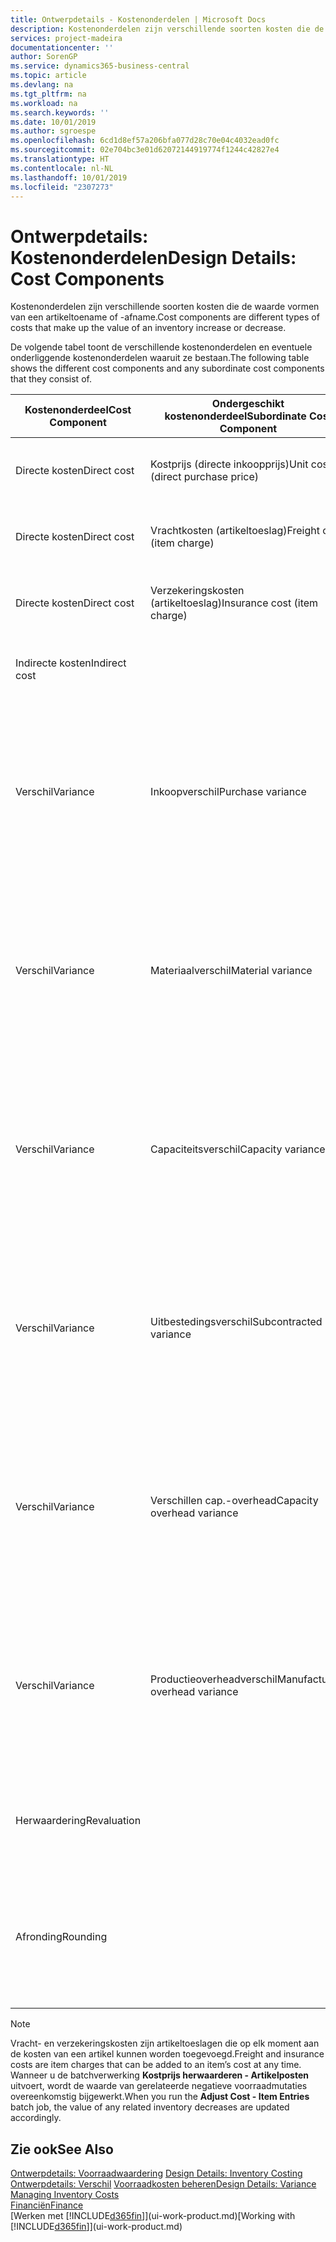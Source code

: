 ```yaml
---
title: Ontwerpdetails - Kostenonderdelen | Microsoft Docs
description: Kostenonderdelen zijn verschillende soorten kosten die de waarde vormen van een artikeltoename of -afname.
services: project-madeira
documentationcenter: ''
author: SorenGP
ms.service: dynamics365-business-central
ms.topic: article
ms.devlang: na
ms.tgt_pltfrm: na
ms.workload: na
ms.search.keywords: ''
ms.date: 10/01/2019
ms.author: sgroespe
ms.openlocfilehash: 6cd1d8ef57a206bfa077d28c70e04c4032ead0fc
ms.sourcegitcommit: 02e704bc3e01d62072144919774f1244c42827e4
ms.translationtype: HT
ms.contentlocale: nl-NL
ms.lasthandoff: 10/01/2019
ms.locfileid: "2307273"
---
```

# <a name="design-details-cost-components"></a><span data-ttu-id="9a1d8-103">Ontwerpdetails: Kostenonderdelen</span><span class="sxs-lookup"><span data-stu-id="9a1d8-103">Design Details: Cost Components</span></span>
<span data-ttu-id="9a1d8-104">Kostenonderdelen zijn verschillende soorten kosten die de waarde vormen van een artikeltoename of -afname.</span><span class="sxs-lookup"><span data-stu-id="9a1d8-104">Cost components are different types of costs that make up the value of an inventory increase or decrease.</span></span>  

 <span data-ttu-id="9a1d8-105">De volgende tabel toont de verschillende kostenonderdelen en eventuele onderliggende kostenonderdelen waaruit ze bestaan.</span><span class="sxs-lookup"><span data-stu-id="9a1d8-105">The following table shows the different cost components and any subordinate cost components that they consist of.</span></span>  

|<span data-ttu-id="9a1d8-106">Kostenonderdeel</span><span class="sxs-lookup"><span data-stu-id="9a1d8-106">Cost Component</span></span>|<span data-ttu-id="9a1d8-107">Ondergeschikt kostenonderdeel</span><span class="sxs-lookup"><span data-stu-id="9a1d8-107">Subordinate Cost Component</span></span>|<span data-ttu-id="9a1d8-108">Description</span><span class="sxs-lookup"><span data-stu-id="9a1d8-108">Description</span></span>|  
|--------------------|--------------------------------|---------------------------------------|  
|<span data-ttu-id="9a1d8-109">Directe kosten</span><span class="sxs-lookup"><span data-stu-id="9a1d8-109">Direct cost</span></span>|<span data-ttu-id="9a1d8-110">Kostprijs (directe inkoopprijs)</span><span class="sxs-lookup"><span data-stu-id="9a1d8-110">Unit cost (direct purchase price)</span></span>|<span data-ttu-id="9a1d8-111">Kosten die kunnen worden herleid tot een kostenobject.</span><span class="sxs-lookup"><span data-stu-id="9a1d8-111">Cost that can be traced to a cost object.</span></span>|  
|<span data-ttu-id="9a1d8-112">Directe kosten</span><span class="sxs-lookup"><span data-stu-id="9a1d8-112">Direct cost</span></span>|<span data-ttu-id="9a1d8-113">Vrachtkosten (artikeltoeslag)</span><span class="sxs-lookup"><span data-stu-id="9a1d8-113">Freight cost (item charge)</span></span>|<span data-ttu-id="9a1d8-114">Kosten die kunnen worden herleid tot een kostenobject.</span><span class="sxs-lookup"><span data-stu-id="9a1d8-114">Cost that can be traced to a cost object.</span></span>|  
|<span data-ttu-id="9a1d8-115">Directe kosten</span><span class="sxs-lookup"><span data-stu-id="9a1d8-115">Direct cost</span></span>|<span data-ttu-id="9a1d8-116">Verzekeringskosten (artikeltoeslag)</span><span class="sxs-lookup"><span data-stu-id="9a1d8-116">Insurance cost (item charge)</span></span>|<span data-ttu-id="9a1d8-117">Kosten die kunnen worden herleid tot een kostenobject.</span><span class="sxs-lookup"><span data-stu-id="9a1d8-117">Cost that can be traced to a cost object.</span></span>|  
|<span data-ttu-id="9a1d8-118">Indirecte kosten</span><span class="sxs-lookup"><span data-stu-id="9a1d8-118">Indirect cost</span></span>||<span data-ttu-id="9a1d8-119">Kosten die niet kunnen worden herleid tot een kostenobject.</span><span class="sxs-lookup"><span data-stu-id="9a1d8-119">Cost that cannot be traced to a cost object.</span></span>|  
|<span data-ttu-id="9a1d8-120">Verschil</span><span class="sxs-lookup"><span data-stu-id="9a1d8-120">Variance</span></span>|<span data-ttu-id="9a1d8-121">Inkoopverschil</span><span class="sxs-lookup"><span data-stu-id="9a1d8-121">Purchase variance</span></span>|<span data-ttu-id="9a1d8-122">Het verschil tussen werkelijke kosten en de vaste verrekenprijs. Wordt uitsluitend geboekt voor artikelen met de waarderingsmethode **Standaard**.</span><span class="sxs-lookup"><span data-stu-id="9a1d8-122">The difference between actual and standard costs, which is only posted for items using the **Standard** costing method.</span></span>|  
|<span data-ttu-id="9a1d8-123">Verschil</span><span class="sxs-lookup"><span data-stu-id="9a1d8-123">Variance</span></span>|<span data-ttu-id="9a1d8-124">Materiaalverschil</span><span class="sxs-lookup"><span data-stu-id="9a1d8-124">Material variance</span></span>|<span data-ttu-id="9a1d8-125">Het verschil tussen werkelijke kosten en de vaste verrekenprijs. Wordt uitsluitend geboekt voor artikelen met de waarderingsmethode **Standaard**.</span><span class="sxs-lookup"><span data-stu-id="9a1d8-125">The difference between actual and standard costs, which is only posted for items using the **Standard** costing method.</span></span>|  
|<span data-ttu-id="9a1d8-126">Verschil</span><span class="sxs-lookup"><span data-stu-id="9a1d8-126">Variance</span></span>|<span data-ttu-id="9a1d8-127">Capaciteitsverschil</span><span class="sxs-lookup"><span data-stu-id="9a1d8-127">Capacity variance</span></span>|<span data-ttu-id="9a1d8-128">Het verschil tussen werkelijke kosten en de vaste verrekenprijs. Wordt uitsluitend geboekt voor artikelen met de waarderingsmethode **Standaard**.</span><span class="sxs-lookup"><span data-stu-id="9a1d8-128">The difference between actual and standard costs, which is only posted for items using the **Standard** costing method.</span></span>|  
|<span data-ttu-id="9a1d8-129">Verschil</span><span class="sxs-lookup"><span data-stu-id="9a1d8-129">Variance</span></span>|<span data-ttu-id="9a1d8-130">Uitbestedingsverschil</span><span class="sxs-lookup"><span data-stu-id="9a1d8-130">Subcontracted variance</span></span>|<span data-ttu-id="9a1d8-131">Het verschil tussen werkelijke kosten en de vaste verrekenprijs. Wordt uitsluitend geboekt voor artikelen met de waarderingsmethode **Standaard**.</span><span class="sxs-lookup"><span data-stu-id="9a1d8-131">The difference between actual and standard costs, which is only posted for items using the **Standard** costing method.</span></span>|  
|<span data-ttu-id="9a1d8-132">Verschil</span><span class="sxs-lookup"><span data-stu-id="9a1d8-132">Variance</span></span>|<span data-ttu-id="9a1d8-133">Verschillen cap.-overhead</span><span class="sxs-lookup"><span data-stu-id="9a1d8-133">Capacity overhead variance</span></span>|<span data-ttu-id="9a1d8-134">Het verschil tussen werkelijke kosten en de vaste verrekenprijs. Wordt uitsluitend geboekt voor artikelen met de waarderingsmethode **Standaard**.</span><span class="sxs-lookup"><span data-stu-id="9a1d8-134">The difference between actual and standard costs, which is only posted for items using the **Standard** costing method.</span></span>|  
|<span data-ttu-id="9a1d8-135">Verschil</span><span class="sxs-lookup"><span data-stu-id="9a1d8-135">Variance</span></span>|<span data-ttu-id="9a1d8-136">Productieoverheadverschil</span><span class="sxs-lookup"><span data-stu-id="9a1d8-136">Manufacturing overhead variance</span></span>|<span data-ttu-id="9a1d8-137">Het verschil tussen werkelijke kosten en de vaste verrekenprijs. Wordt uitsluitend geboekt voor artikelen met de waarderingsmethode **Standaard**.</span><span class="sxs-lookup"><span data-stu-id="9a1d8-137">The difference between actual and standard costs, which is only posted for items using the **Standard** costing method.</span></span>|  
|<span data-ttu-id="9a1d8-138">Herwaardering</span><span class="sxs-lookup"><span data-stu-id="9a1d8-138">Revaluation</span></span>||<span data-ttu-id="9a1d8-139">Waardevermindering of -vermeerdering van de huidige voorraadwaarde.</span><span class="sxs-lookup"><span data-stu-id="9a1d8-139">A depreciation or appreciation of the current inventory value.</span></span>|  
|<span data-ttu-id="9a1d8-140">Afronding</span><span class="sxs-lookup"><span data-stu-id="9a1d8-140">Rounding</span></span>||<span data-ttu-id="9a1d8-141">Restwaarden die ontstaan door de manier waarop de waardering van negatieve voorraadmutaties wordt berekend.</span><span class="sxs-lookup"><span data-stu-id="9a1d8-141">Residuals caused by the way in which valuation of inventory decreases are calculated.</span></span>|  

> [!NOTE]  
>  <span data-ttu-id="9a1d8-142">Vracht- en verzekeringskosten zijn artikeltoeslagen die op elk moment aan de kosten van een artikel kunnen worden toegevoegd.</span><span class="sxs-lookup"><span data-stu-id="9a1d8-142">Freight and insurance costs are item charges that can be added to an item’s cost at any time.</span></span> <span data-ttu-id="9a1d8-143">Wanneer u de batchverwerking **Kostprijs herwaarderen - Artikelposten** uitvoert, wordt de waarde van gerelateerde negatieve voorraadmutaties overeenkomstig bijgewerkt.</span><span class="sxs-lookup"><span data-stu-id="9a1d8-143">When you run the **Adjust Cost - Item Entries** batch job, the value of any related inventory decreases are updated accordingly.</span></span>  

## <a name="see-also"></a><span data-ttu-id="9a1d8-144">Zie ook</span><span class="sxs-lookup"><span data-stu-id="9a1d8-144">See Also</span></span>  
 <span data-ttu-id="9a1d8-145">[Ontwerpdetails: Voorraadwaardering](design-details-inventory-costing.md) </span><span class="sxs-lookup"><span data-stu-id="9a1d8-145">[Design Details: Inventory Costing](design-details-inventory-costing.md) </span></span>  
 <span data-ttu-id="9a1d8-146">[Ontwerpdetails: Verschil](design-details-variance.md) [Voorraadkosten beheren](finance-manage-inventory-costs.md)</span><span class="sxs-lookup"><span data-stu-id="9a1d8-146">[Design Details: Variance](design-details-variance.md) [Managing Inventory Costs](finance-manage-inventory-costs.md)</span></span>  
 [<span data-ttu-id="9a1d8-147">Financiën</span><span class="sxs-lookup"><span data-stu-id="9a1d8-147">Finance</span></span>](finance.md)  
 <span data-ttu-id="9a1d8-148">[Werken met [!INCLUDE[d365fin](includes/d365fin_md.md)]](ui-work-product.md)</span><span class="sxs-lookup"><span data-stu-id="9a1d8-148">[Working with [!INCLUDE[d365fin](includes/d365fin_md.md)]](ui-work-product.md)</span></span>  
